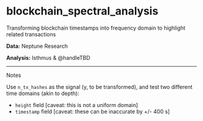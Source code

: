 # blockchain_spectral_analysis

Transforming blockchain timestamps into frequency domain to highlight related transactions

**Data:** Neptune Research

**Analysis:** Isthmus & @handleTBD

---

Notes

Use `n_tx_hashes` as the signal (y, to be transformed), and test two different time domains (akin to depth):
-  `height` field [caveat: this is not a uniform domain]
-  `timestamp` field [caveat: these can be inaccurate by +/- 400 s]

